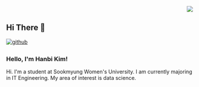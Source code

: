 <div align="right">
<img src="https://komarev.com/ghpvc/?username=jiyeoon&&style=flat-square" align="right" />
</div>  
  

<br/>  

## Hi There 👋  
  

<a href="https://github.com/ddubii" target="_blank">
<img src=https://img.shields.io/badge/github-%2324292e.svg?&style=for-the-badge&logo=github&logoColor=white alt=github style="margin-bottom: 5px;" />
</a>

### Hello, I'm Hanbi Kim!

Hi. I'm a student at Sookmyung Women's University.
I am currently majoring in IT Engineering.
My area of interest is data science.
<br/>

